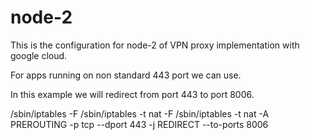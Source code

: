 # node-2

This is the configuration for node-2 of VPN proxy implementation with google cloud.

For apps running on non standard 443 port we can use.

In this example we will redirect from port 443 to port 8006.

/sbin/iptables -F
/sbin/iptables -t nat -F
/sbin/iptables -t nat -A PREROUTING -p tcp --dport 443 -j REDIRECT --to-ports 8006
